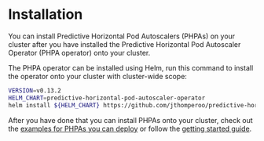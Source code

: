 # Installation

You can install Predictive Horizontal Pod Autoscalers (PHPAs) on your cluster after you have installed the Predictive
Horizontal Pod Autoscaler Operator (PHPA operator) onto your cluster.

The PHPA operator can be installed using Helm, run this command to install the operator onto your cluster with
cluster-wide scope:

```bash
VERSION=v0.13.2
HELM_CHART=predictive-horizontal-pod-autoscaler-operator
helm install ${HELM_CHART} https://github.com/jthomperoo/predictive-horizontal-pod-autoscaler/releases/download/${VERSION}/predictive-horizontal-pod-autoscaler-${VERSION}.tgz
```

After you have done that you can install PHPAs onto your cluster, check out the [examples for PHPAs you can
deploy](https://github.com/jthomperoo/predictive-horizontal-pod-autoscaler/tree/master/examples) or follow the [getting
started guide](./getting-started.md).
